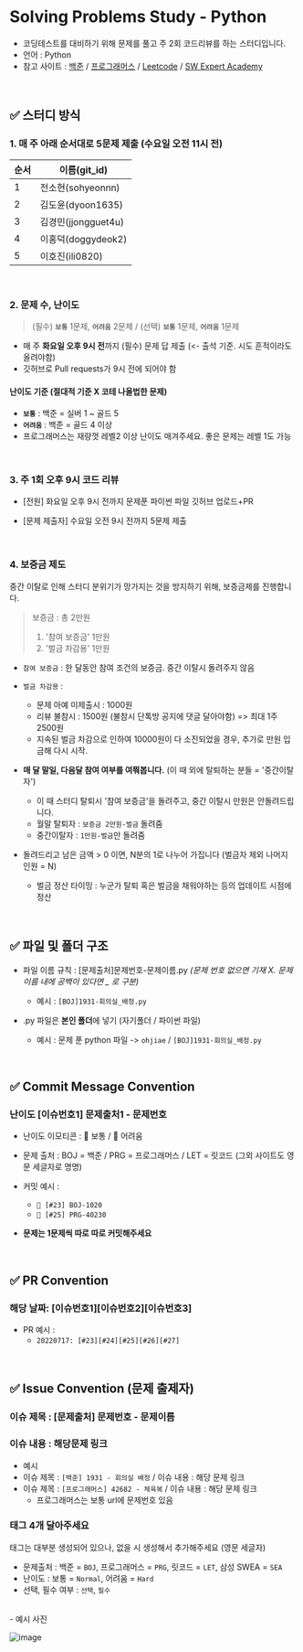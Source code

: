 # Solving Problems Study - Python

- 코딩테스트를 대비하기 위해 문제를 풀고 주 2회 코드리뷰를 하는 스터디입니다.
- 언어 : Python
- 참고 사이트 : [백준](https://www.acmicpc.net/) / [프로그래머스](https://programmers.co.kr/) / [Leetcode](https://leetcode.com/explore/) / [SW Expert Academy](https://swexpertacademy.com/)

<br>
<p>
</p>

## ✅ 스터디 방식

### 1. 매 주 아래 순서대로 5문제 제출 (수요일 오전 11시 전)
  
|순서|이름(git_id)|
|---|------|
|1|전소현(sohyeonnn)|
|2|김도윤(dyoon1635)|
|3|김경민(jjongguet4u)|
|4|이홍덕(doggydeok2)|
|5|이호진(ili0820)|


<br>
<p>
</p>  

### 2. 문제 수, 난이도

> (필수) **`보통`** 1문제, **`어려움`** 2문제 / (선택) **`보통`** 1문제, **`어려움`** 1문제<p>

- 매 주 **화요일 오후 9시 전**까지 (필수) 문제 답 제출 (<- 출석 기준. 시도 흔적이라도 올려야함)
- 깃허브로 Pull requests가 9시 전에 되어야 함

<p>
</p>   
  
#### 난이도 기준 (절대적 기준 X 코테 나올법한 문제)
- **`보통`** : 백준 = 실버 1 ~ 골드 5
- **`어려움`** : 백준 = 골드 4 이상
- 프로그래머스는 재량껏 레벨2 이상 난이도 매겨주세요. 좋은 문제는 레벨 1도 가능

<br>
<p>
</p>  
  
### 3. 주 1회 **오후 9시** 코드 리뷰

- [전원] 화요일 오후 9시 전까지 문제푼 파이썬 파일 깃허브 업로드+PR

- [문제 제출자] 수요일 오전 9시 전까지 5문제 제출 


<br>
<p>
</p>  

### 4. 보증금 제도
중간 이탈로 인해 스터디 분위기가 망가지는 것을 방지하기 위해, 보증금제를 진행합니다.

> 보증금 : 총 2만원
> 1) '참여 보증금' 1만원
> 2) '벌금 차감용' 1만원

- `참여 보증금` : 한 달동안 참여 조건의 보증금. 중간 이탈시 돌려주지 않음

- `벌금 차감용` : 
  - 문제 아예 미제출시 : 1000원
  - 리뷰 불참시 : 1500원 (불참시 단톡방 공지에 댓글 달아야함)
    => 최대 1주 2500원
  - 지속된 벌금 차감으로 인하여 10000원이 다 소진되었을 경우, 추가로 만원 입금해 다시 시작.

- **매 달 말일, 다음달 참여 여부를 여쭤봅니다.** (이 때 외에 탈퇴하는 분들 = '중간이탈자')
  - 이 때 스터디 탈퇴시 '참여 보증금'을 돌려주고, 중간 이탈시 만원은 안돌려드립니다.
  - 월말 탈퇴자 : `보증금 2만원-벌금` 돌려줌
  - 중간이탈자 : `1만원-벌금`만 돌려줌 
 
- 돌려드리고 남은 금액 > 0 이면, N분의 1로 나누어 가집니다 (벌금자 제외 나머지 인원 = N)
  - 벌금 정산 타이밍 : 누군가 탈퇴 혹은 벌금을 채워야하는 등의 업데이트 시점에 정산

<br>
<p>
</p>



## ✅ 파일 및 폴더 구조

- 파일 이름 규칙 : [문제출처]문제번호-문제이름.py _(문제 번호 없으면 기재 X. 문제 이름 내에 공백이 있다면 \_ 로 구분)_
  - 예시 : `[BOJ]1931-회의실_배정.py`

- .py 파일은 **본인 폴더**에 넣기 (자기폴더 / 파이썬 파일)
  - 예시 : 문제 푼 python 파일 -> `ohjiae` / `[BOJ]1931-회의실_배정.py`

<br>
<p>
</p>

## ✅ Commit Message Convention
### 난이도 [이슈번호1] 문제출처1 - 문제번호

- 난이도 이모티콘 : 🔵 보통 / 🔴 어려움 
- 문제 출처 : BOJ = 백준 / PRG = 프로그래머스 / LET = 릿코드 (그외 사이트도 영문 세글자로 명명)
- 커밋 예시 : 
  - `🔵 [#23] BOJ-1020`
  - `🔴 [#25] PRG-40230`

- **문제는 1문제씩 따로 따로 커밋해주세요**

<br>
<p>
</p>

## ✅ PR Convention
### 해당 날짜: [이슈번호1][이슈번호2][이슈번호3]
- PR 예시 :
  - `20220717: [#23][#24][#25][#26][#27]`

<br>
<p>
</p>

## ✅ Issue Convention (문제 출제자)
### 이슈 제목 : [문제출처] 문제번호 - 문제이름
### 이슈 내용 : 해당문제 링크
- 예시
- 이슈 제목 : `[백준] 1931 - 회의실 배정`  / 이슈 내용 : 해당 문제 링크
- 이슈 제목 : `[프로그래머스] 42682 - 체육복` / 이슈 내용 : 해당 문제 링크
  - 프로그래머스는 보통 url에 문제번호 있음

<p>
</p>

### 태그 **4개** 달아주세요
태그는 대부분 생성되어 있으나, 없을 시 생성해서 추가해주세요 (영문 세글자)

- 문제출처 : 백준 = `BOJ`, 프로그래머스 = `PRG`, 릿코드 = `LET`, 삼성 SWEA = `SEA`
- 난이도 : 보통 = `Normal`, 어려움 = `Hard`
- 선택, 필수 여부 : `선택`, `필수`

<br>
- 예시 사진<br>

![image](https://user-images.githubusercontent.com/77822999/173480107-8f302904-f688-4d7b-8acc-573249695559.png)
